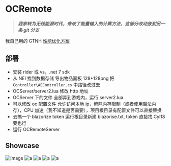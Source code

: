 # OCRemote

> ***我家转为无线能源时代，修改了能量输入的计算方法，这部分改动放到另一条 git 分支***

我自己用的 GTNH [性能优化方案](docs/performance.md)

## 部署

- 安装 rider 或 vs，.net 7 sdk
- 从 NEI 找到数据存储 导出物品面板 128*128png 把 `Controller\AEController.cs` 中路径改过去
- OCServer/server2.lua 修改 http 地址
- OCServer 下的文件 全部弄到游戏内，运行 server2.lua
- 可以修改 oc 配置文件 允许访问本地 ip，解除内存限制（或者使用魔法内存），CPU 加速（我不知道是否需要），项目根目录有配置文件可以直接替换
- 去搞一个 blazorize token 运行根目录新建 blazorise.txt, token 直接找 Cyl18 要也行
- 运行 OCRemoteServer

## Showcase

![image](https://github.com/Cyl18/OCRemote/assets/14993992/d3087ffc-1a83-4a53-a0e3-c1687a12dd7c)
![a](docs/1.png)
![a](docs/2.png)
![a](docs/3.5.jpg)
![a](docs/3.png)
